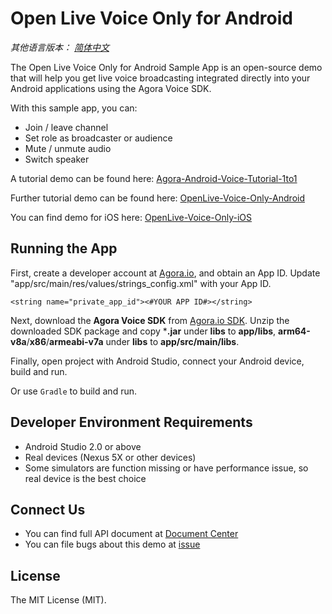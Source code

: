 # Open Live Voice Only for Android

*其他语言版本： [简体中文](README.md)*

The Open Live Voice Only for Android Sample App is an open-source demo that will help you get live voice broadcasting integrated directly into your Android applications using the Agora Voice SDK.

With this sample app, you can:

- Join / leave channel
- Set role as broadcaster or audience
- Mute / unmute audio
- Switch speaker

A tutorial demo can be found here: [Agora-Android-Voice-Tutorial-1to1](https://github.com/AgoraIO/Agora-Android-Voice-Tutorial-1to1)

Further tutorial demo can be found here: [OpenLive-Voice-Only-Android](https://github.com/AgoraIO/OpenLive-Voice-Only-Android/tree/dev/1.12.0)

You can find demo for iOS here: [OpenLive-Voice-Only-iOS](https://github.com/AgoraIO/OpenLive-Voice-Only-iOS)


## Running the App
First, create a developer account at [Agora.io](https://dashboard.agora.io/signin/), and obtain an App ID. Update "app/src/main/res/values/strings_config.xml" with your App ID.

```
<string name="private_app_id"><#YOUR APP ID#></string>
```

Next, download the **Agora Voice SDK** from [Agora.io SDK](https://www.agora.io/en/blog/download/). Unzip the downloaded SDK package and copy ***.jar** under **libs** to **app/libs**, **arm64-v8a**/**x86**/**armeabi-v7a** under **libs** to **app/src/main/libs**.

Finally, open project with Android Studio, connect your Android device, build and run.

Or use `Gradle` to build and run.

## Developer Environment Requirements
- Android Studio 2.0 or above
- Real devices (Nexus 5X or other devices)
- Some simulators are function missing or have performance issue, so real device is the best choice

## Connect Us
- You can find full API document at [Document Center](https://docs.agora.io/en/)
- You can file bugs about this demo at [issue](https://github.com/AgoraIO/OpenLive-Voice-Only-Android/issues)

## License
The MIT License (MIT).

